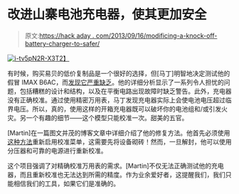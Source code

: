 # 改进山寨电池充电器，使其更加安全

> 原文:[https://hack aday . com/2013/09/16/modificing-a-knock-off-battery-charger-to-safer/](https://hackaday.com/2013/09/16/modifying-a-knock-off-battery-charger-to-be-safer/)

[![i-tv5pN2R-X3](../Images/68b95db9e92b1b43684af8b9d4a600d7.png)T2】](http://hackaday.com/wp-content/uploads/2013/09/i-tv5pn2r-x3.jpg)

有时候，购买易贝的低价复制品是一个很好的选择，但[马丁]明智地决定测试他的假冒 IMAX B6AC，而[发现它严重缺乏](http://www.martinmelchior.be/2013/08/can-i-trust-my-imax-b6-ac-charger.html)。他的详细分析显示了一系列令人担忧的问题，包括糟糕的设计和结构，以及在平衡电路出现故障时缺乏警告。此外，充电器没有正确校准。通过使用精密万用表，马丁发现充电器实际上会使电池电压超过临界电压。所以，真的，使用这样的开箱充电器既可以破坏你的电池组和/或引发火灾。另一个有趣的细节——这个模型只能校准一次。甜美的五官。

[Martin]在一篇图文并茂的博客文章中详细介绍了他的修复方法。他首先必须使用[这种方法](http://www.rcgroups.com/forums/showpost.php?p=16479536&postcount=111)重新启用校准菜单，这需要先将设备砌砖！然而，一旦解封，他可以使用分压器和可靠的电源进行重新校准。

这个项目强调了对精确校准万用表的需求。[Martin]不仅无法正确测试他的充电器，而且重新校准也无法达到所需的精度。作为业余爱好者，这提醒我们，我们只能相信我们的工具，如果它们是准确的。